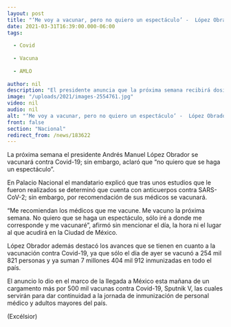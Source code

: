 ```yaml
---
layout: post
title: "‘Me voy a vacunar, pero no quiero un espectáculo’ -  López Obrador"
date: 2021-03-31T16:39:00.000-06:00
tags:
  
  - Covid
  
  - Vacuna
  
  - AMLO
  
author: nil
description: "El presidente anuncia que la próxima semana recibirá dosis contra Covid-19; afirma que es por recomendación de sus médicos; arriban a México 500 mil vacunas Sputnik V"
image: "/uploads/2021/images-2554761.jpg"
video: nil
audio: nil
alt: "‘Me voy a vacunar, pero no quiero un espectáculo’ -  López Obrador"
front: false
section: "Nacional"
redirect_from: /news/183622
---
```


La próxima semana el presidente Andrés Manuel López Obrador se vacunará contra Covid-19; sin embargo, aclaró que “no quiero que se haga un espectáculo”.

En Palacio Nacional el mandatario explicó que tras unos estudios que le fueron realizados se determinó que cuenta con anticuerpos contra SARS-CoV-2; sin embargo, por recomendación de sus médicos se vacunará.

“Me recomiendan los médicos que me vacune. Me vacuno la próxima semana. No quiero que se haga un espectáculo, sólo iré a donde me corresponde y me vacunaré”, afirmó sin mencionar el día, la hora ni el lugar al que acudirá en la Ciudad de México.

López Obrador además destacó los avances que se tienen en cuanto a la vacunación contra Covid-19, ya que sólo el día de ayer se vacunó a 254 mil 821 personas y ya suman 7 millones 404 mil 912 inmunizadas en todo el país.

El anuncio lo dio en el marco de la llegada a México esta mañana de un cargamento más por 500 mil vacunas contra Covid-19, Sputnik V, las cuales servirán para dar continuidad a la jornada de inmunización de personal médico y adultos mayores del país.

(Excélsior)